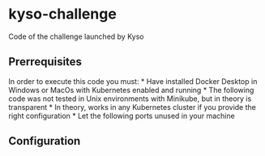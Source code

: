 # kyso-challenge

Code of the challenge launched by Kyso

## Prerrequisites

In order to execute this code you must:
    * Have installed Docker Desktop in Windows or MacOs with Kubernetes enabled and running
      * The following code was not tested in Unix environments with Minikube, but in theory is transparent
      * In theory, works in any Kubernetes cluster if you provide the right configuration
    * Let the following ports unused in your machine

## Configuration

